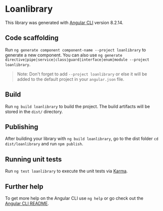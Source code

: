# Loanlibrary

This library was generated with [Angular CLI](https://github.com/angular/angular-cli) version 8.2.14.

## Code scaffolding

Run `ng generate component component-name --project loanlibrary` to generate a new component. You can also use `ng generate directive|pipe|service|class|guard|interface|enum|module --project loanlibrary`.
> Note: Don't forget to add `--project loanlibrary` or else it will be added to the default project in your `angular.json` file. 

## Build

Run `ng build loanlibrary` to build the project. The build artifacts will be stored in the `dist/` directory.

## Publishing

After building your library with `ng build loanlibrary`, go to the dist folder `cd dist/loanlibrary` and run `npm publish`.

## Running unit tests

Run `ng test loanlibrary` to execute the unit tests via [Karma](https://karma-runner.github.io).

## Further help

To get more help on the Angular CLI use `ng help` or go check out the [Angular CLI README](https://github.com/angular/angular-cli/blob/master/README.md).
